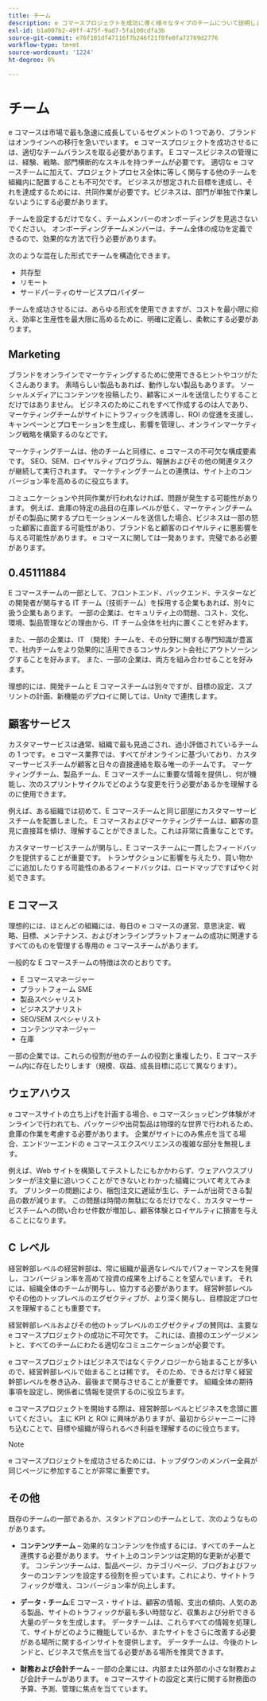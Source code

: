 ```yaml
---
title: チーム
description: e コマースプロジェクトを成功に導く様々なタイプのチームについて説明します。
exl-id: b1a007b2-49ff-475f-9ad7-5fa100cdfa3b
source-git-commit: e76f101df47116f7b246f21f0fe0fa72769d2776
workflow-type: tm+mt
source-wordcount: '1224'
ht-degree: 0%

---
```


# チーム

e コマースは市場で最も急速に成長しているセグメントの 1 つであり、ブランドはオンラインへの移行を急いでいます。 e コマースプロジェクトを成功させるには、適切なチームバランスを取る必要があります。 E コマースビジネスの管理には、経験、戦略、部門横断的なスキルを持つチームが必要です。 適切な e コマースチームに加えて、プロジェクトプロセス全体に等しく関与する他のチームを組織内に配置することも不可欠です。 ビジネスが想定された目標を達成し、それを達成するためには、共同作業が必要です。ビジネスは、部門が単独で作業しないようにする必要があります。

チームを設定するだけでなく、チームメンバーのオンボーディングを見逃さないでください。 オンボーディングチームメンバーは、チーム全体の成功を定義できるので、効果的な方法で行う必要があります。

次のような混在した形式でチームを構造化できます。

- 共存型
- リモート
- サードパーティのサービスプロバイダー

チームを成功させるには、あらゆる形式を使用できますが、コストを最小限に抑え、効率と生産性を最大限に高めるために、明確に定義し、柔軟にする必要があります。

## Marketing

ブランドをオンラインでマーケティングするために使用できるヒントやコツがたくさんあります。 素晴らしい製品もあれば、動作しない製品もあります。 ソーシャルメディアにコンテンツを投稿したり、顧客にメールを送信したりすることだけではありません。 ビジネスのためにこれをすべて作成するのは人であり、マーケティングチームがサイトにトラフィックを誘導し、ROI の促進を支援し、キャンペーンとプロモーションを生成し、影響を管理し、オンラインマーケティング戦略を構築するのなどです。

マーケティングチームは、他のチームと同様に、e コマースの不可欠な構成要素です。 SEO、SEM、ロイヤルティプログラム、報酬およびその他の関連タスクが継続して実行されます。 マーケティングチームとの連携は、サイト上のコンバージョン率を高めるのに役立ちます。

コミュニケーションや共同作業が行われなければ、問題が発生する可能性があります。 例えば、倉庫の特定の品目の在庫レベルが低く、マーケティングチームがその製品に関するプロモーションメールを送信した場合、ビジネスは一部の怒った顧客に直面する可能性があり、ブランド名と顧客のロイヤルティに悪影響を与える可能性があります。 e コマースに関しては一発あります。完璧である必要があります。

## 0.45111884

E コマースチームの一部として、フロントエンド、バックエンド、テスターなどの開発者が関与する IT チーム（技術チーム）を採用する企業もあれば、別々に扱う企業もあります。 一部の企業は、セキュリティ上の問題、コスト、文化、環境、製品管理などの理由から、IT チーム全体を社内に置くことを好みます。

また、一部の企業は、IT （開発）チームを、その分野に関する専門知識が豊富で、社内チームをより効果的に活用できるコンサルタント会社にアウトソーシングすることを好みます。 また、一部の企業は、両方を組み合わせることを好みます。

理想的には、開発チームと E コマースチームは別々ですが、目標の設定、スプリントの計画、新機能のデプロイに関しては、Unity で連携します。

## 顧客サービス

カスタマーサービスは通常、組織で最も見過ごされ、過小評価されているチームの 1 つです。 e コマース業界では、すべてがオンラインに基づいており、カスタマーサービスチームが顧客と日々の直接連絡を取る唯一のチームです。 マーケティングチーム、製品チーム、E コマースチームに重要な情報を提供し、何が機能し、次のスプリントサイクルでどのような変更を行う必要があるかを理解するのに使用できます。

例えば、ある組織では初めて、E コマースチームと同じ部屋にカスタマーサービスチームを配置しました。 E コマースおよびマーケティングチームは、顧客の意見に直接耳を傾け、理解することができました。これは非常に貴重なことです。

カスタマーサービスチームが関与し、E コマースチームに一貫したフィードバックを提供することが重要です。 トランザクションに影響を与えたり、買い物かごに追加したりする可能性のあるフィードバックは、ロードマップですばやく対処できます。

## E コマース

理想的には、ほとんどの組織には、毎日の e コマースの運営、意思決定、戦略、目標、メンテナンス、およびオンラインプラットフォームの成功に関連するすべてのものを管理する専用の e コマースチームがあります。

一般的な E コマースチームの特徴は次のとおりです。

- E コマースマネージャー
- プラットフォーム SME
- 製品スペシャリスト
- ビジネスアナリスト
- SEO/SEM スペシャリスト
- コンテンツマネージャー
- 在庫

一部の企業では、これらの役割が他のチームの役割と重複したり、E コマースチーム内に存在したりします（規模、収益、成長目標に応じて異なります）。

## ウェアハウス

e コマースサイトの立ち上げを計画する場合、e コマースショッピング体験がオンラインで行われても、パッケージや出荷製品は物理的な世界で行われるため、倉庫の作業を考慮する必要があります。 企業がサイトにのみ焦点を当てる場合、エンドツーエンドの e コマースエクスペリエンスの複雑な部分を無視します。

例えば、Web サイトを構築してテストしたにもかかわらず、ウェアハウスプリンターが注文量に追いつくことができないとわかった組織について考えてみます。 プリンターの問題により、梱包注文に遅延が生じ、チームが出荷できる製品の数が減ります。 この問題は時間の無駄になるだけでなく、カスタマーサービスチームへの問い合わせ件数が増加し、顧客体験とロイヤルティに損害を与えることになります。

## C レベル

経営幹部レベルの経営幹部は、常に組織が最適なレベルでパフォーマンスを発揮し、コンバージョン率を高めて投資の成果を上げることを望んでいます。 それには、組織全体のチームが関与し、協力する必要があります。 経営幹部レベルやその他のトップレベルのエグゼクティブが、より深く関与し、目標設定プロセスを理解することも重要です。

経営幹部レベルおよびその他のトップレベルのエグゼクティブの賛同は、主要な e コマースプロジェクトの成功に不可欠です。 これには、直接のエンゲージメントと、すべてのチームにわたる適切なコミュニケーションが必要です。

e コマースプロジェクトはビジネスではなくテクノロジーから始まることが多いので、経営幹部レベルで始まることは稀です。 そのため、できるだけ早く経営幹部レベルを巻き込み、最後まで関与させることが重要です。 組織全体の期待事項を設定し、関係者に情報を提供するのに役立ちます。

e コマースプロジェクトを開始する際は、経営幹部レベルとビジネスを念頭に置いてください。 主に KPI と ROI に興味がありますが、最初からジャーニーに持ち込むことで、目標や組織が得られるべき利益を理解するのに役立ちます。

>[!NOTE]
>
>e コマースプロジェクトを成功させるためには、トップダウンのメンバー全員が同じページに参加することが非常に重要です。

## その他

既存のチームの一部であるか、スタンドアロンのチームとして、次のようなものがあります。

- **コンテンツチーム** – 効果的なコンテンツを作成するには、すべてのチームと連携する必要があります。 サイト上のコンテンツは定期的な更新が必要です。 コンテンツチームは、製品ページ、カテゴリページ、ブログおよびフッターのコンテンツを設定する役割を担っています。これにより、サイトトラフィックが増え、コンバージョン率が向上します。

- **データ・チーム**:E コマース・サイトは、顧客の情報、支出の傾向、人気のある製品、サイトのトラフィックが最も多い時間など、収集および分析できる大量のデータを生成します。 データチームは、これらすべての情報を処理して、サイトがどのように機能しているか、またサイトをさらに改善する必要がある場所に関するインサイトを提供します。 データチームは、今後のトレンドと、ビジネスで焦点を当てる必要がある場所を推奨できます。

- **財務および会計チーム** – 一部の企業には、内部または外部の小さな財務および会計チームがあります。 e コマースサイトの設定と実行に関する財務面の予算、予測、管理に焦点を当てています。
